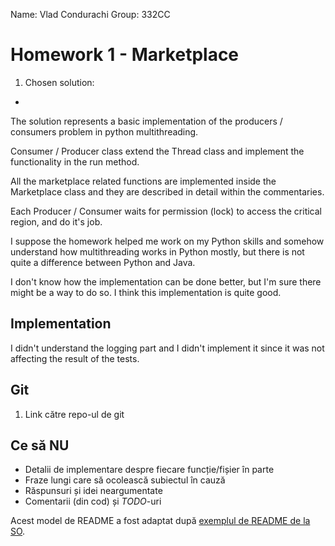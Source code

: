 Name: Vlad Condurachi
Group: 332CC

# Homework 1 - Marketplace


1. Chosen solution:
-

The solution represents a basic implementation of the producers / consumers problem in python multithreading.

Consumer / Producer class extend the Thread class and implement the functionality in the run method.

All the marketplace related functions are implemented inside the Marketplace class and they are described 
in detail within the commentaries.

Each Producer / Consumer waits for permission (lock) to access the critical region, and do it's job.

I suppose the homework helped me work on my Python skills and somehow understand how multithreading works in Python mostly, 
but there is not quite a difference between Python and Java.

I don't know how the implementation can be done better, but I'm sure there might be a way to do so. 
I think this implementation is quite good.


Implementation
-

I didn't understand the logging part and I didn't implement it since it was not affecting the result of the tests.

Git
-
1. Link către repo-ul de git

Ce să **NU**
-
* Detalii de implementare despre fiecare funcție/fișier în parte
* Fraze lungi care să ocolească subiectul în cauză
* Răspunsuri și idei neargumentate
* Comentarii (din cod) și *TODO*-uri

Acest model de README a fost adaptat după [exemplul de README de la SO](https://github.com/systems-cs-pub-ro/so/blob/master/assignments/README.example.md).